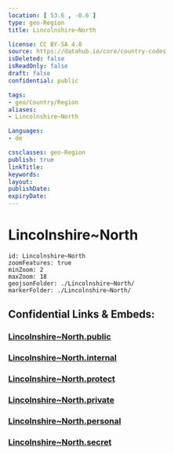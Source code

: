 ```yaml
---
location: [ 53.6 , -0.6 ] 
type: geo-Region
title: Lincolnshire~North

license: CC BY-SA 4.0
source: https://datahub.io/core/country-codes
isDeleted: false
isReadOnly: false
draft: false
confidential: public

tags:
- geo/Country/Region
aliases:
- Lincolnshire~North

Languages:
- de

cssclasses: geo-Region
publish: true
linkTitle: 
keywords: 
layout: 
publishDate: 
expiryDate: 
---
```


# Lincolnshire~North

```leaflet
id: Lincolnshire~North
zoomFeatures: true 
minZoom: 2 
maxZoom: 18
geojsonFolder: ./Lincolnshire~North/
markerFolder: ./Lincolnshire~North/
```


## Confidential Links & Embeds: 

### [Lincolnshire~North.public](/_public/\Earth\Continent\Europe\Europe~North\UK\England\Regions~England\Yorkshire_and_the_HumberLincolnshire~North.public.md) 

### [Lincolnshire~North.internal](/_internal/\Earth\Continent\Europe\Europe~North\UK\England\Regions~England\Yorkshire_and_the_HumberLincolnshire~North.internal.md) 

### [Lincolnshire~North.protect](/_protect/\Earth\Continent\Europe\Europe~North\UK\England\Regions~England\Yorkshire_and_the_HumberLincolnshire~North.protect.md) 

### [Lincolnshire~North.private](/_private/\Earth\Continent\Europe\Europe~North\UK\England\Regions~England\Yorkshire_and_the_HumberLincolnshire~North.private.md) 

### [Lincolnshire~North.personal](/_personal/\Earth\Continent\Europe\Europe~North\UK\England\Regions~England\Yorkshire_and_the_HumberLincolnshire~North.personal.md) 

### [Lincolnshire~North.secret](/_secret/\Earth\Continent\Europe\Europe~North\UK\England\Regions~England\Yorkshire_and_the_HumberLincolnshire~North.secret.md)

